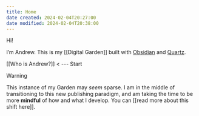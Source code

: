 ```yaml
---
title: Home
date created: 2024-02-04T20:27:00
date modified: 2024-02-04T20:38:00
---
```

Hi!

I’m Andrew. This is my [[Digital Garden]] built with [Obsidian](https://obsidian.md/) and [Quartz](https://quartz.jzhao.xyz/).

[[Who is Andrew?]] < --- Start

> [!warning]
> This instance of my Garden may *seem* sparse. I am in the middle of transitioning to this new publishing paradigm, and am taking the time to be more **mindful** of how and what I develop. You can [[read more about this shift here]].
